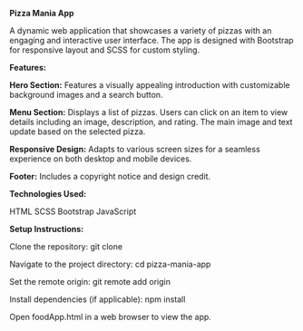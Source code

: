 **Pizza Mania App**

A dynamic web application that showcases a variety of pizzas with an engaging and interactive user interface. The app is designed with Bootstrap for responsive layout and SCSS for custom styling.

**Features:**

**Hero Section:** Features a visually appealing introduction with customizable background images and a search button.

**Menu Section:** Displays a list of pizzas. Users can click on an item to view details including an image, description, and rating. The main image and text update based on the selected pizza.

**Responsive Design:** Adapts to various screen sizes for a seamless experience on both desktop and mobile devices.

**Footer:** Includes a copyright notice and design credit.

**Technologies Used:**

HTML
SCSS
Bootstrap
JavaScript

**Setup Instructions:**

Clone the repository: git clone <repository-url>

Navigate to the project directory: cd pizza-mania-app

Set the remote origin: git remote add origin <repository-url>

Install dependencies (if applicable): npm install

Open foodApp.html in a web browser to view the app.
